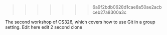 >>>>>>> 6a9f2bdb0628d1cae8a50ae2acbceb27a8300a3c

The second workshop of CS326, which covers how to use Git in a group setting.
Edit here
edit 2 second clone
